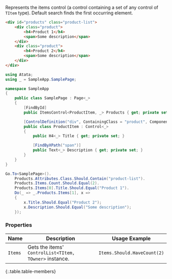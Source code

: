 Represents the items control (a control containing a set of any control of `TItem` type). Default search finds the first occurring element.

```html
<div id="products" class="product-list">
    <div class="product">
        <h4>Product 1</h4>
        <span>Some description</span>
    </div>
    <div class="product">
        <h4>Product 2</h4>
        <span>Some description</span>
    </div>
</div>
```
```cs
using Atata;
using _ = SampleApp.SamplePage;

namespace SampleApp
{
    public class SamplePage : Page<_>
    {
        [FindById]
        public ItemsControl<ProductItem, _> Products { get; private set; }

        [ControlDefinition("div", ContainingClass = "product", ComponentTypeName = "product item")]
        public class ProductItem : Control<_>
        {
            public H4<_> Title { get; private set; }

            [FindByXPath("span")]
            public Text<_> Description { get; private set; }
        }
    }
}
```
```cs
Go.To<SamplePage>().
    Products.Attributes.Class.Should.Contain("product-list").
    Products.Items.Count.Should.Equal(2).
    Products.Items[0].Title.Should.Equal("Product 1").
    Do(_ => _.Products.Items[1], x =>
    {
        x.Title.Should.Equal("Product 2");
        x.Description.Should.Equal("Some description");
    });
```

### Properties

Name | Description | Usage Example
---- | ----------- | -------------
`Items` | Gets the items' `ControlList<TItem, TOwner>` instance. | `Items.Should.HaveCount(2)`
{:.table.table-members}